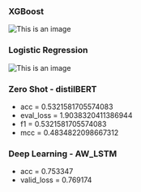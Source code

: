 ### XGBoost 
![This is an image](https://github.com/pds2122/capstone-project-kabobe/blob/05b3f7b9b41a6f38c7bf894096e27ad7fa802163/models/model_metrics/screenshots/xgb.jpg)

### Logistic Regression 
![This is an image](https://github.com/pds2122/capstone-project-kabobe/blob/acf2de0f202e66ca0a8cbe92b4d59cff6fdac5f4/models/model_metrics/screenshots/log_regression.png)

### Zero Shot - distilBERT

- acc = 0.5321581705574083
- eval_loss = 1.9038320411386944
- f1 = 0.5321581705574083
- mcc = 0.4834822098667312

### Deep Learning - AW_LSTM

- acc = 0.753347
- valid_loss = 0.769174
